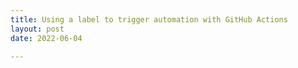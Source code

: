 ```yaml
---
title: Using a label to trigger automation with GitHub Actions
layout: post
date: 2022-06-04

---
```



<script src="https://gist.github.com/MatBenfield/e6d5982d24d35530bebfef157d76aff1.js"></script>
